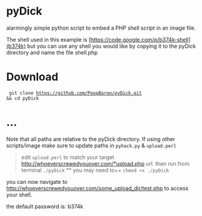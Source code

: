 pyDick
======
alarmingly simple python script to embed a PHP shell script in an image file.


The shell used in this example is [https://code.google.com/p/b374k-shell](b374k)
but you can use any shell you would like by copying it to the pyDick directory and name the file shell.php

# Download

<code> git clone https://github.com/PoopBaron/pyDick.git && cd pyDick</code>

# ...

Note that all paths are relative to the pyDick directory.  If using other scripts/image make sure to update paths in <code>pyhack.py</code> & <code>upload.perl</code> 

>edit <code>upload.perl</code> to match your target http://whoeverscrewedyouover.com/*upload.php url. 
>then run from terminal <code>./pyDick</code> ** you may need to++ <code>chmod +x ./pyDick</code>

you can now navigate to http://whoeverscrewedyouover.com/some_upload_dir/test.php to access your shell.


the default password is: b374k

